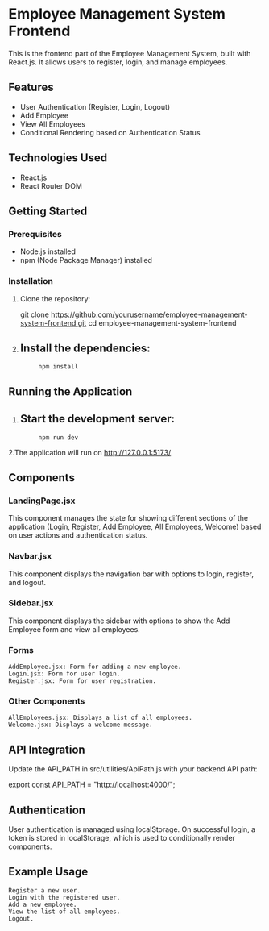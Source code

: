 # Employee Management System Frontend

This is the frontend part of the Employee Management System, built with React.js. It allows users to register, login, and manage employees.

## Features

- User Authentication (Register, Login, Logout)
- Add Employee
- View All Employees
- Conditional Rendering based on Authentication Status

## Technologies Used

- React.js
- React Router DOM

## Getting Started

### Prerequisites

- Node.js installed
- npm (Node Package Manager) installed

### Installation

1. Clone the repository:

   git clone https://github.com/yourusername/employee-management-system-frontend.git
   cd employee-management-system-frontend

2. ## Install the dependencies: ##
            npm install

## Running the Application ##

1. ## Start the development server: ##
            npm run dev

2.The application will run on http://127.0.0.1:5173/

## Components ##
### LandingPage.jsx ### 

This component manages the state for showing different sections of the application (Login, Register, Add Employee, All Employees, Welcome) based on user actions and authentication status.

### Navbar.jsx ###

This component displays the navigation bar with options to login, register, and logout.

### Sidebar.jsx ###

This component displays the sidebar with options to show the Add Employee form and view all employees.

### Forms ###

    AddEmployee.jsx: Form for adding a new employee.
    Login.jsx: Form for user login.
    Register.jsx: Form for user registration.
    
### Other Components ###
    AllEmployees.jsx: Displays a list of all employees.
    Welcome.jsx: Displays a welcome message.

## API Integration ##

Update the API_PATH in src/utilities/ApiPath.js with your backend API path:

export const API_PATH = "http://localhost:4000/";

## Authentication ##

User authentication is managed using localStorage. On successful login, a token is stored in localStorage, which is used to conditionally render components.

## Example Usage ##

    Register a new user.
    Login with the registered user.
    Add a new employee.
    View the list of all employees.
    Logout.

